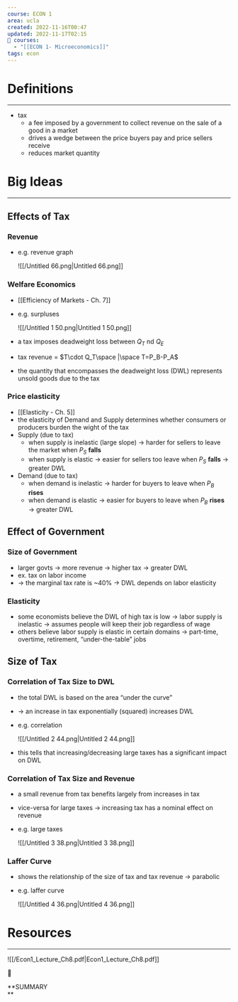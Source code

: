 ```yaml
---
course: ECON 1
area: ucla
created: 2022-11-16T00:47
updated: 2022-11-17T02:15
📕 courses:
  - "[[ECON 1- Microeconomics]]"
tags: econ
---
```

# Definitions

---

- tax
    - a fee imposed by a government to collect revenue on the sale of a good in a market
    - drives a wedge between the price buyers pay and price sellers receive
    - reduces market quantity

# Big Ideas

---

## Effects of Tax

### Revenue

- e.g. revenue graph
    
    ![[/Untitled 66.png|Untitled 66.png]]
    

### Welfare Economics

- [[Efficiency of Markets - Ch. 7]]
- e.g. surpluses
    
    ![[/Untitled 1 50.png|Untitled 1 50.png]]
    
- a tax imposes deadweight loss between $Q_T$﻿ nd $Q_E$﻿
- tax revenue = $T\cdot Q_T\space |\space T=P_B-P_A$﻿
- the quantity that encompasses the deadweight loss (DWL) represents unsold goods due to the tax

### Price elasticity

- [[Elasticity - Ch. 5]]
- the elasticity of Demand and Supply determines whether consumers or producers burden the wight of the tax
- Supply (due to tax)
    - when supply is inelastic (large slope) → harder for sellers to leave the market when $P_S$﻿ **falls**
    - when supply is elastic → easier for sellers too leave when $P_S$﻿ **falls** → greater DWL
- Demand (due to tax)
    - when demand is inelastic → harder for buyers to leave when $P_B$﻿ **rises**
    - when demand is elastic → easier for buyers to leave when $P_B$﻿ **rises** → greater DWL

## Effect of Government

### Size of Government

- larger govts → more revenue → higher tax → greater DWL
- ex. tax on labor income
- → the marginal tax rate is ~40% → DWL depends on labor elasticity

### Elasticity

- some economists believe the DWL of high tax is low → labor supply is inelastic → assumes people will keep their job regardless of wage
- others believe labor supply is elastic in certain domains → part-time, overtime, retirement, “under-the-table” jobs

## Size of Tax

### Correlation of Tax Size to DWL

- the total DWL is based on the area “under the curve”
- → an increase in tax exponentially (squared) increases DWL
- e.g. correlation
    
    ![[/Untitled 2 44.png|Untitled 2 44.png]]
    
- this tells that increasing/decreasing large taxes has a significant impact on DWL

### Correlation of Tax Size and Revenue

- a small revenue from tax benefits largely from increases in tax
- vice-versa for large taxes → increasing tax has a nominal effect on revenue
- e.g. large taxes
    
    ![[/Untitled 3 38.png|Untitled 3 38.png]]
    

### Laffer Curve

- shows the relationship of the size of tax and tax revenue → parabolic
- e.g. laffer curve
    
    ![[/Untitled 4 36.png|Untitled 4 36.png]]
    

# Resources

---

![[/Econ1_Lecture_Ch8.pdf|Econ1_Lecture_Ch8.pdf]]

📌

**SUMMARY  
**